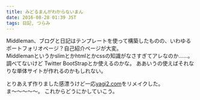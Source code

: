```yaml
---
title: みどるまんがわからないまん
date: 2016-08-28 01:39 JST
tags: 日記, つらみ
---
```


Middleman、ブログと日記はテンプレートを使って構築したものの、いわゆるポートフォリオページ？自己紹介ページが大変。  
Middlemanというかslimとかhtmlとかcssの知識がなさすぎてアレなのか……。  
調べてないけど Twitter BootStrapとか使えるのかな。 ああいうの使えばそれなりな単体サイトが作れるのかもしれない。  
  
とりあえず作りました感漂うけど一応[yagi2.com](http://yagi2.com)をリメイクした。  
ま〜〜〜〜〜。 
これからどうにかしていこう。

